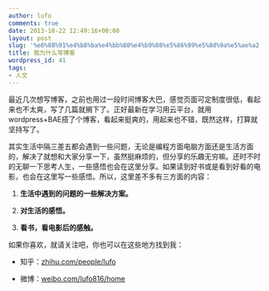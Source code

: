 ```yaml
---
author: lufo
comments: true
date: 2013-10-22 12:49:16+00:00
layout: post
slug: '%e6%88%91%e4%b8%ba%e4%bb%80%e4%b9%88%e5%86%99%e5%8d%9a%e5%ae%a2'
title: 我为什么写博客
wordpress_id: 41
tags:
- 人文
---
```


最近几次想写博客，之前也用过一段时间博客大巴，感觉页面可定制度很低，看起来也不太爽，写了几篇就搁下了。正好最新在学习用云平台，就用wordpress+BAE搭了个博客，看起来挺爽的，用起来也不错，既然这样，打算就坚持写了。

其实生活中隔三差五都会遇到一些问题，无论是编程方面电脑方面还是生活方面的，解决了就想和大家分享一下，虽然挺麻烦的，但分享的乐趣无穷嘛。还时不时的无聊一下思考人生，一些感悟也会在这里分享。如果读到好书或是看到好看的电影，也会在这里写一些感悟。所以，这里差不多有三方面的内容：



	
  1. **生活中遇到的问题的一些解决方案。**

	
  2. **对生活的感悟。**

	
  3. **看书，看电影后的感触。**


如果你喜欢，就请关注吧，你也可以在这些地方找到我：



	
  * 知乎：[zhihu.com/people/lufo](http://www.zhihu.com/people/lufo)

	
  * 微博：[weibo.com/lufo816/home](http://weibo.com/lufo816/home)


